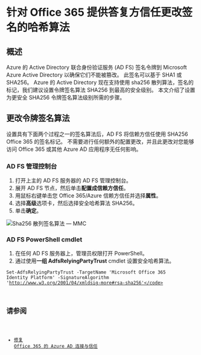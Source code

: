<properties
    pageTitle="更改签名的哈希算法用于 Office 365 回复方信任 |Microsoft Azure"
    description="此页提供用于更改与 Office 365 的联合身份验证信任的 SHA 算法准则"
    keywords="SHA1 SHA256、 O365，联盟、 aadconnect、 adf，ad fs、 更改 sha，联合身份验证信任，信赖方信任"
    services="active-directory"
    documentationCenter=""
    authors="anandyadavmsft"
    manager="samueld"
    editor=""/>

<tags
    ms.service="active-directory"
    ms.workload="identity"
    ms.tgt_pltfrm="na"
    ms.devlang="na"
    ms.topic="article"
    ms.date="08/01/2016"
    ms.author="anandy"/>

# <a name="change-signature-hash-algorithm-for-office-365-replying-party-trust"></a>针对 Office 365 提供答复方信任更改签名的哈希算法

## <a name="overview"></a>概述

Azure 的 Active Directory 联合身份验证服务 (AD FS) 签名令牌到 Microsoft Azure Active Directory 以确保它们不能被篡改。 此签名可以基于 SHA1 或 SHA256。 Azure 的 Active Directory 现在支持使用 sha256 散列算法，签名的标记，我们建议设置令牌签名算法 SHA256 到最高的安全级别。 本文介绍了设置为更安全 SHA256 令牌签名算法级别所需的步骤。

## <a name="change-the-token-signing-algorithm"></a>更改令牌签名算法

设置具有下面两个过程之一的签名算法后，AD FS 将信赖方信任使用 SHA256 Office 365 的签名标记。 不需要进行任何额外的配置更改，并且此更改对您能够访问 Office 365 或其他 Azure AD 应用程序无任何影响。

### <a name="ad-fs-management-console"></a>AD FS 管理控制台

1. 打开上主的 AD FS 服务器的 AD FS 管理控制台。
2. 展开 AD FS 节点，然后单击**配置成信赖方信任**。
3. 用鼠标右键单击您 Office 365/Azure 信赖方信任并选择**属性**。
4. 选择**高级**选项卡，然后选择安全哈希算法 SHA256。
5. 单击**确定**。

![Sha256 散列签名算法 — MMC](./media/active-directory-aadconnectfed-sha256guidance/mmc.png)

### <a name="ad-fs-powershell-cmdlets"></a>AD FS PowerShell cmdlet

1. 在任何 AD FS 服务器上，管理员权限打开 PowerShell。
2. 通过使用**一组 AdfsRelyingPartyTrust** cmdlet 设置安全哈希算法。

 <code>Set-AdfsRelyingPartyTrust -TargetName 'Microsoft Office 365 Identity Platform' -SignatureAlgorithm 'http://www.w3.org/2001/04/xmldsig-more#rsa-sha256'</code>

## <a name="also-read"></a>请参阅

* [修复 Office 365 的 Azure AD 连接与信任](./active-directory-aadconnect-federation-management.md#repairing-the-trust)
